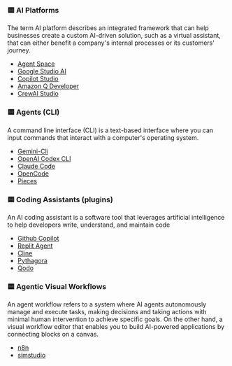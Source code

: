 
### 🟨 AI Platforms
The term AI platform describes an integrated framework that can help businesses create a custom AI-driven solution, such as a virtual assistant, that can either benefit a company's internal processes or its customers' journey.

- [Agent Space](https://cloud.google.com/products/agentspace?hl=es)
- [Google Studio AI](https://aistudio.google.com/)
- [Copilot Studio](https://www.microsoft.com/en-us/microsoft-copilot/blog/copilot-studio/)
- [Amazon Q Developer](https://aws.amazon.com/es/q/developer/)
- [CrewAI Studio](https://github.com/strnad/CrewAI-Studio)

### 🟨 Agents (CLI)
 A command line interface (CLI) is a text-based interface where you can input commands that interact with a computer's operating system. 
 
- [Gemini-Cli](https://github.com/google-gemini/gemini-cli) 
- [OpenAI Codex CLI](https://github.com/openai/codex) 
- [Claude Code](https://docs.anthropic.com/en/docs/agents-and-tools/claude-code/overview)
- [OpenCode](https://github.com/opencode-ai/opencode)
- [Pieces](https://github.com/pieces-app)

### 🟨 Coding Assistants  (plugins)
An AI coding assistant is a software tool that leverages artificial intelligence to help developers write, understand, and maintain code

- [Github Copilot](https://github.com/features/copilot)
- [Replit Agent](https://replit.com/ai)
- [Cline](https://cline.bot/)
- [Pythagora](https://www.pythagora.ai/) 
- [Qodo](https://www.qodo.ai/)
    
### 🟨 Agentic Visual Workflows
An agent workflow refers to a system where AI agents autonomously manage and execute tasks, making decisions and taking actions with minimal human intervention to achieve specific goals.
On the other hand, a visual workflow editor that enables you to build AI-powered applications by connecting blocks on a canvas.

 - [n8n](https://n8n.io/)
 - [simstudio](https://www.simstudio.ai)



 

